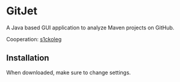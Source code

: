 # GitJet
A Java based GUI application to analyze Maven projects on GitHub.

Cooperation: [s1ckoleg](https://github.com/s1ckoleg/)

## Installation
When downloaded, make sure to change settings.
